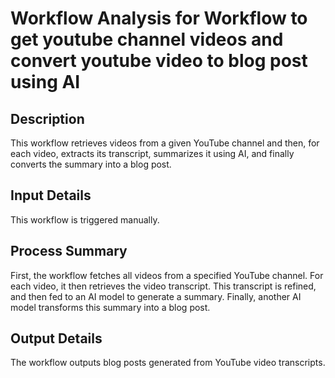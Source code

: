# Workflow Analysis for Workflow to get youtube channel videos and convert youtube video to blog post using AI

## Description
This workflow retrieves videos from a given YouTube channel and then, for each video, extracts its transcript, summarizes it using AI, and finally converts the summary into a blog post.

## Input Details
This workflow is triggered manually.

## Process Summary
First, the workflow fetches all videos from a specified YouTube channel. For each video, it then retrieves the video transcript. This transcript is refined, and then fed to an AI model to generate a summary. Finally, another AI model transforms this summary into a blog post.

## Output Details
The workflow outputs blog posts generated from YouTube video transcripts.
